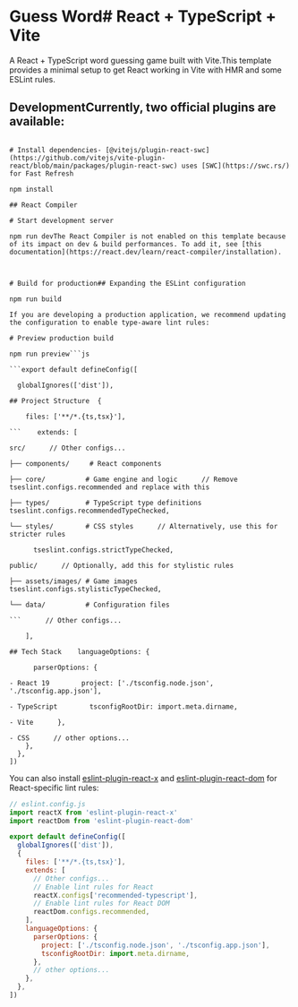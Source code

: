 # Guess Word# React + TypeScript + Vite



A React + TypeScript word guessing game built with Vite.This template provides a minimal setup to get React working in Vite with HMR and some ESLint rules.



## DevelopmentCurrently, two official plugins are available:



```bash- [@vitejs/plugin-react](https://github.com/vitejs/vite-plugin-react/blob/main/packages/plugin-react) uses [Babel](https://babeljs.io/) (or [oxc](https://oxc.rs) when used in [rolldown-vite](https://vite.dev/guide/rolldown)) for Fast Refresh

# Install dependencies- [@vitejs/plugin-react-swc](https://github.com/vitejs/vite-plugin-react/blob/main/packages/plugin-react-swc) uses [SWC](https://swc.rs/) for Fast Refresh

npm install

## React Compiler

# Start development server

npm run devThe React Compiler is not enabled on this template because of its impact on dev & build performances. To add it, see [this documentation](https://react.dev/learn/react-compiler/installation).



# Build for production## Expanding the ESLint configuration

npm run build

If you are developing a production application, we recommend updating the configuration to enable type-aware lint rules:

# Preview production build

npm run preview```js

```export default defineConfig([

  globalIgnores(['dist']),

## Project Structure  {

    files: ['**/*.{ts,tsx}'],

```    extends: [

src/      // Other configs...

├── components/     # React components

├── core/          # Game engine and logic      // Remove tseslint.configs.recommended and replace with this

├── types/         # TypeScript type definitions      tseslint.configs.recommendedTypeChecked,

└── styles/        # CSS styles      // Alternatively, use this for stricter rules

      tseslint.configs.strictTypeChecked,

public/      // Optionally, add this for stylistic rules

├── assets/images/ # Game images      tseslint.configs.stylisticTypeChecked,

└── data/          # Configuration files

```      // Other configs...

    ],

## Tech Stack    languageOptions: {

      parserOptions: {

- React 19        project: ['./tsconfig.node.json', './tsconfig.app.json'],

- TypeScript        tsconfigRootDir: import.meta.dirname,

- Vite      },

- CSS      // other options...
    },
  },
])
```

You can also install [eslint-plugin-react-x](https://github.com/Rel1cx/eslint-react/tree/main/packages/plugins/eslint-plugin-react-x) and [eslint-plugin-react-dom](https://github.com/Rel1cx/eslint-react/tree/main/packages/plugins/eslint-plugin-react-dom) for React-specific lint rules:

```js
// eslint.config.js
import reactX from 'eslint-plugin-react-x'
import reactDom from 'eslint-plugin-react-dom'

export default defineConfig([
  globalIgnores(['dist']),
  {
    files: ['**/*.{ts,tsx}'],
    extends: [
      // Other configs...
      // Enable lint rules for React
      reactX.configs['recommended-typescript'],
      // Enable lint rules for React DOM
      reactDom.configs.recommended,
    ],
    languageOptions: {
      parserOptions: {
        project: ['./tsconfig.node.json', './tsconfig.app.json'],
        tsconfigRootDir: import.meta.dirname,
      },
      // other options...
    },
  },
])
```
